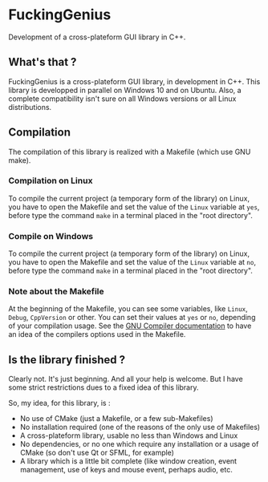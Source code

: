 # FuckingGenius
Development of a cross-plateform GUI library in C++.

## What's that ?

FuckingGenius is a cross-plateform GUI library, in development in C++. This library
is developped in parallel on Windows 10 and on Ubuntu. Also, a complete compatibility
isn't sure on all Windows versions or all Linux distributions.

## Compilation

The compilation of this library is realized with a Makefile (which use GNU make).

### Compilation on Linux

To compile the current project (a temporary form of the library) on Linux, you have to
open the Makefile and set the value of the `Linux` variable at `yes`, before type the command
`make` in a terminal placed in the "root directory".

### Compile on Windows

To compile the current project (a temporary form of the library) on Linux, you have to
open the Makefile and set the value of the `Linux` variable at `no`, before type the command
`make` in a terminal placed in the "root directory".

### Note about the Makefile

At the beginning of the Makefile, you can see some variables, like `Linux`, `Debug`, `CppVersion`
or other. You can set their values at `yes` or `no`, depending of your compilation usage.
See the [GNU Compiler documentation](https://gcc.gnu.org/onlinedocs/gcc/) to have an idea of the
compilers options used in the Makefile.

## Is the library finished ?

Clearly not. It's just beginning. And all your help is welcome. But I have some strict restrictions
dues to a fixed idea of this library.

So, my idea, for this library, is :

* No use of CMake (just a Makefile, or a few sub-Makefiles)
* No installation required (one of the reasons of the only use of Makefiles)
* A cross-plateform library, usable no less than Windows and Linux
* No dependencies, or no one which require any installation or a usage of CMake (so don't use Qt or SFML, for example)
* A library which is a little bit complete (like window creation, event management, use of keys and mouse event, perhaps audio, etc.